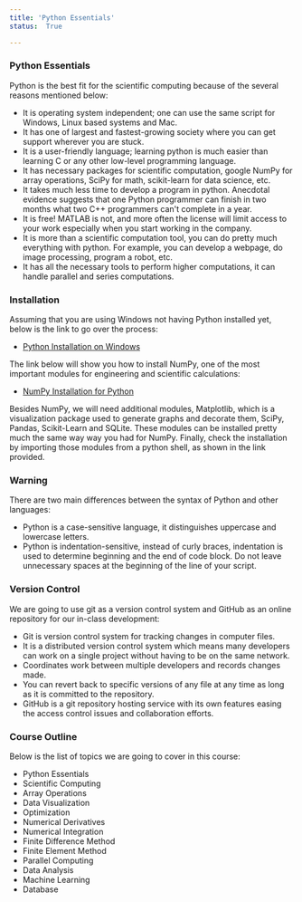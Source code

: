 ```yaml
---
title: 'Python Essentials'
status:  True

---
```


### Python Essentials

Python is the best fit for the scientific computing because of the several reasons mentioned below:

- It is operating system independent; one can use the same script for Windows, Linux based systems and Mac.
- It has one of largest and fastest-growing society where you can get support wherever you are stuck.
- It is a user-friendly language; learning python is much easier than learning C or any other low-level programming language.
- It has necessary packages for scientific computation, google NumPy for array operations, SciPy for math, scikit-learn for data science, etc.
- It takes much less time to develop a program in python. Anecdotal evidence suggests that one Python programmer can finish in two months what two C++ programmers can't complete in a year.
- It is free! MATLAB is not, and more often the license will limit access to your work especially when you start working in the company.
- It is more than a scientific computation tool, you can do pretty much everything with python. For example, you can develop a webpage, do image processing, program a robot, etc.
- It has all the necessary tools to perform higher computations, it can handle parallel and series computations.


### Installation

Assuming that you are using Windows not having Python installed yet, below is the link to go over the process:

- [Python Installation on Windows][python-install]

The link below will show you how to install NumPy, one of the most important modules for engineering and scientific calculations:

- [NumPy Installation for Python][numpy-install]

Besides NumPy, we will need additional modules, Matplotlib, which is a visualization package used to generate graphs and decorate them, SciPy, Pandas, Scikit-Learn and SQLite. These modules can be installed pretty much the same way way you had for NumPy.
Finally, check the installation by importing those modules from a python shell, as shown in the link provided.

### Warning

There are two main differences between the syntax of Python and other languages:

- Python is a case-sensitive language, it distinguishes uppercase and lowercase letters.
- Python is indentation-sensitive, instead of curly braces, indentation is used to determine beginning and the end of code block. Do not leave unnecessary spaces at the beginning of the line of your script.


### Version Control

We are going to use git as a version control system and GitHub as an online repository for our in-class development:

- Git is version control system for tracking changes in computer files.
- It is a distributed version control system which means many developers can work on a single project without having to be on the same network.
- Coordinates work between multiple developers and records changes made.
- You can revert back to specific versions of any file at any time as long as it is committed to the repository.
- GitHub is a git repository hosting service with its own features easing the access control issues and collaboration efforts.


### Course Outline

Below is the list of topics we are going to cover in this course:

- Python Essentials
- Scientific Computing
- Array Operations
- Data Visualization
- Optimization
- Numerical Derivatives
- Numerical Integration
- Finite Difference Method
- Finite Element Method
- Parallel Computing
- Data Analysis
- Machine Learning
- Database


[//]: #

[python-install]: <https://www.youtube.com/watch?v=1JJ8-sCwDs4>
[numpy-install]: <https://www.youtube.com/watch?v=Z7L72qqFtn8>